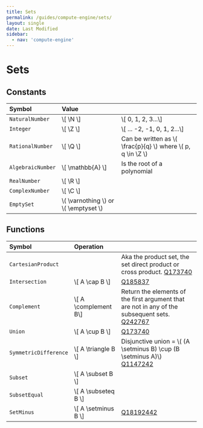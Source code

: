 ```yaml
---
title: Sets
permalink: /guides/compute-engine/sets/
layout: single
date: Last Modified
sidebar:
  - nav: 'compute-engine'
---
```

<script type='module'>
    import {  renderMathInDocument } 
      from '//unpkg.com/mathlive/dist/mathlive.min.mjs';
    renderMathInDocument({
      TeX: {
        delimiters: {
          inline: [ ['$', '$'], ['\\(', '\\)']],
          display: [['$$', '$$'],['\\[', '\\]']],
        },
      },
      asciiMath: null,
      processEnvironments : false,
      renderAccessibleContent: false,
    });
</script>
# Sets

## Constants


<div class=symbols-table>

| Symbol | Value | |
| :--- | :--- | :--- |
| `NaturalNumber`| \\[ \N \\] | \\[ 0, 1, 2, 3...\\] |
| `Integer`| \\[ \Z \\] | \\[ ... -2, -1, 0, 1, 2...\\] |
| `RationalNumber`| \\[ \Q \\] | Can be written as \\( \frac{p}{q} \\) where \\( p, q \in \Z \\)|
| `AlgebraicNumber`| \\[ \mathbb{A} \\] | Is the root of a polynomial |
| `RealNumber`| \\[ \R \\] | |
| `ComplexNumber`| \\[ \C \\] | |
| `EmptySet`| \\( \varnothing \\) or \\( \emptyset \\)  | |

</div>

## Functions

<div class=symbols-table>

| Symbol | Operation | |
| :--- | :--- | :--- |
| `CartesianProduct` |  | Aka the product set, the set direct product or cross product. [Q173740](https://www.wikidata.org/wiki/Q173740) |
| `Intersection` | \\[ A \cap B \\]  |  [Q185837](https://www.wikidata.org/wiki/Q185837) |
| `Complement` | \\[ A \complement B\\]  |  Return the elements of the first argument that are not in any of  the subsequent sets.  [Q242767](https://www.wikidata.org/wiki/Q242767) |
| `Union` | \\[ A \cup B \\]  |  [Q173740](https://www.wikidata.org/wiki/Q173740) |
| `SymmetricDifference` | \\[  A \triangle B \\]  | Disjunctive union = \\( (A \setminus B) \cup (B \setminus A)\\) [Q1147242](https://www.wikidata.org/wiki/Q1147242) |
| `Subset` | \\[ A \subset B \\]  |  |
| `SubsetEqual` | \\[ A \subseteq B \\]  |  |
| `SetMinus` | \\[ A \setminus B \\]  |  [Q18192442](https://www.wikidata.org/wiki/Q18192442) |

</div>

